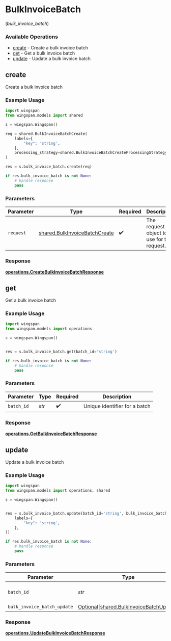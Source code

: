 # BulkInvoiceBatch
(*bulk_invoice_batch*)

### Available Operations

* [create](#create) - Create a bulk invoice batch
* [get](#get) - Get a bulk invoice batch
* [update](#update) - Update a bulk invoice batch

## create

Create a bulk invoice batch

### Example Usage

```python
import wingspan
from wingspan.models import shared

s = wingspan.Wingspan()

req = shared.BulkInvoiceBatchCreate(
    labels={
        "key": 'string',
    },
    processing_strategy=shared.BulkInvoiceBatchCreateProcessingStrategy.MERGE,
)

res = s.bulk_invoice_batch.create(req)

if res.bulk_invoice_batch is not None:
    # handle response
    pass
```

### Parameters

| Parameter                                                                      | Type                                                                           | Required                                                                       | Description                                                                    |
| ------------------------------------------------------------------------------ | ------------------------------------------------------------------------------ | ------------------------------------------------------------------------------ | ------------------------------------------------------------------------------ |
| `request`                                                                      | [shared.BulkInvoiceBatchCreate](../../models/shared/bulkinvoicebatchcreate.md) | :heavy_check_mark:                                                             | The request object to use for the request.                                     |


### Response

**[operations.CreateBulkInvoiceBatchResponse](../../models/operations/createbulkinvoicebatchresponse.md)**


## get

Get a bulk invoice batch

### Example Usage

```python
import wingspan
from wingspan.models import operations

s = wingspan.Wingspan()


res = s.bulk_invoice_batch.get(batch_id='string')

if res.bulk_invoice_batch is not None:
    # handle response
    pass
```

### Parameters

| Parameter                     | Type                          | Required                      | Description                   |
| ----------------------------- | ----------------------------- | ----------------------------- | ----------------------------- |
| `batch_id`                    | *str*                         | :heavy_check_mark:            | Unique identifier for a batch |


### Response

**[operations.GetBulkInvoiceBatchResponse](../../models/operations/getbulkinvoicebatchresponse.md)**


## update

Update a bulk invoice batch

### Example Usage

```python
import wingspan
from wingspan.models import operations, shared

s = wingspan.Wingspan()


res = s.bulk_invoice_batch.update(batch_id='string', bulk_invoice_batch_update=shared.BulkInvoiceBatchUpdate(
    labels={
        "key": 'string',
    },
))

if res.bulk_invoice_batch is not None:
    # handle response
    pass
```

### Parameters

| Parameter                                                                                | Type                                                                                     | Required                                                                                 | Description                                                                              |
| ---------------------------------------------------------------------------------------- | ---------------------------------------------------------------------------------------- | ---------------------------------------------------------------------------------------- | ---------------------------------------------------------------------------------------- |
| `batch_id`                                                                               | *str*                                                                                    | :heavy_check_mark:                                                                       | Unique identifier for a batch                                                            |
| `bulk_invoice_batch_update`                                                              | [Optional[shared.BulkInvoiceBatchUpdate]](../../models/shared/bulkinvoicebatchupdate.md) | :heavy_minus_sign:                                                                       | N/A                                                                                      |


### Response

**[operations.UpdateBulkInvoiceBatchResponse](../../models/operations/updatebulkinvoicebatchresponse.md)**

